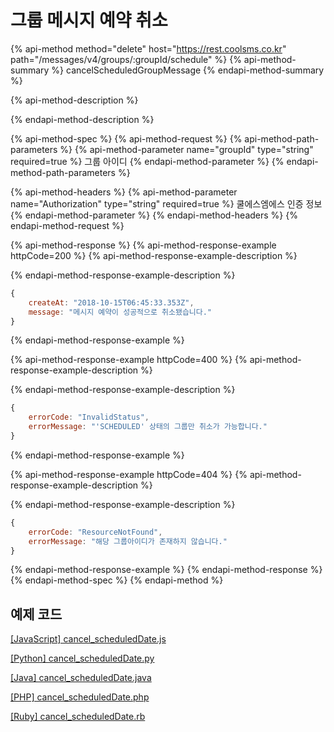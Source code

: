 # 그룹 메시지 예약 취소

{% api-method method="delete" host="https://rest.coolsms.co.kr" path="/messages/v4/groups/:groupId/schedule" %}
{% api-method-summary %}
cancelScheduledGroupMessage
{% endapi-method-summary %}

{% api-method-description %}

{% endapi-method-description %}

{% api-method-spec %}
{% api-method-request %}
{% api-method-path-parameters %}
{% api-method-parameter name="groupId" type="string" required=true %}
그룹 아이디
{% endapi-method-parameter %}
{% endapi-method-path-parameters %}

{% api-method-headers %}
{% api-method-parameter name="Authorization" type="string" required=true %}
쿨에스엠에스 인증 정보
{% endapi-method-parameter %}
{% endapi-method-headers %}
{% endapi-method-request %}

{% api-method-response %}
{% api-method-response-example httpCode=200 %}
{% api-method-response-example-description %}

{% endapi-method-response-example-description %}

```javascript
{
    createAt: "2018-10-15T06:45:33.353Z",
    message: "메시지 예약이 성공적으로 취소됐습니다."
}
```
{% endapi-method-response-example %}

{% api-method-response-example httpCode=400 %}
{% api-method-response-example-description %}

{% endapi-method-response-example-description %}

```javascript
{
    errorCode: "InvalidStatus",
    errorMessage: "'SCHEDULED' 상태의 그룹만 취소가 가능합니다."
}
```
{% endapi-method-response-example %}

{% api-method-response-example httpCode=404 %}
{% api-method-response-example-description %}

{% endapi-method-response-example-description %}

```javascript
{
    errorCode: "ResourceNotFound",
    errorMessage: "해당 그룹아이디가 존재하지 않습니다."
}
```
{% endapi-method-response-example %}
{% endapi-method-response %}
{% endapi-method-spec %}
{% endapi-method %}

## 예제 코드

[\[JavaScript\] cancel\_scheduledDate.js](https://github.com/coolsms/coolsms-v4-examples/blob/master/javascript/cancel_scheduledDate.js)

[\[Python\] cancel\_scheduledDate.py](https://github.com/coolsms/coolsms-v4-examples/blob/master/python/group/)

[\[Java\] cancel\_scheduledDate.java](https://github.com/coolsms/coolsms-v4-examples/tree/master/java)

[\[PHP\] cancel\_scheduledDate.php](https://github.com/coolsms/coolsms-v4-examples/blob/master/php/cancel_scheduledDate.php)

[\[Ruby\] cancel\_scheduledDate.rb](https://github.com/coolsms/coolsms-v4-examples/blob/master/ruby/cancel_scheduledDate.rb)

